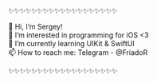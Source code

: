 ✨✨✨✨✨✨✨✨✨✨✨✨✨✨✨✨✨✨✨

👋 Hi, I’m Sergey!       
👀 I’m interested in programming for iOS <3    
🌱 I’m currently learning UIKit & SwiftUI     
📫 How to reach me: Telegram - @FriadoR   

✨✨✨✨✨✨✨✨✨✨✨✨✨✨✨✨✨✨✨

